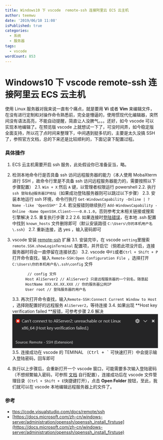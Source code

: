 ```yaml
---
title: Windows10 下 vscode  remote-ssh 连接阿里云 ECS 云主机
author: teemwu
date: '2019/06/10 11:08'
isPublished: true
categories:
  - 系统
  - 服务器
tags:
  - vscode
wordCount: 853
---
```


# Windows10 下 vscode  remote-ssh 连接阿里云 ECS 云主机

使用 Linux 服务器对我来说一直有个痛点，就是要用 **Vi** 或者 **Vim** 来编辑文件，在没有进行定制和对操作命令熟悉前，完全是懵逼的，使用惯现代化编辑器，突然间没有语法高亮，不能自动提醒，简直让人没脾气。。。还好，如今 vscode 可以实现本地编辑了。在预览版 vscode 上就想试一下了，可没时间弄，如今稳定版全面支持，所以花了点时间来整理下，中间遇到挺多坑的，主要是太久没搞 SSH 了，参照官方文档，总的下来还是比较顺利的，下面记录下配置过程。

### 具体操作

1. ECS 云主机需要开启 ssh 服务，此处假设你已准备妥当，略。
2. 检测本地命令行是否具备 ssh 访问远程服务器的能力（本人使用 MobaXterm 进行 SSH ，故命令行里是不具备 ssh 访问远程服务器能力的，需要按照以下步骤配置）
    2.1. ` Win + X ` 然后 ` A ` 键，以管理者权限运行 powershell 
    2.2. 执行 ` ssh 登陆名@服务器IP地址 `（如果成功登陆服务器则可以跳过以下步骤）
    2.3. 安装本地运行 ssh 环境，命令行执行 ` Get-WindowsCapability -Online | ? Name -like 'OpenSSH*' `
    2.4. 若没报错则继续执行 ` Add-WindowsCapability -Online -Name OpenSSH.Client~~~~0.0.1.0 `，否则参考文末相关链接或搜索引擎解决
    2.5. 重复执行步骤 2.2
    2.6. 如果连接时[登陆错误](https://help.aliyun.com/knowledge_detail/41471.html)，在本地 .ssh 配置中找到 ` known_hosts ` 文件删除即可（默认安装路径 ` C:\Users\你的本机用户名\.ssh `）
    2.7. 重新连接，选 yes ，输入密码即可
3. vscode 安装 [remote-ssh](https://marketplace.visualstudio.com/items?itemName=ms-vscode-remote.remote-ssh) 扩展
    3.1. 安装完毕，在 vscode ` setting `里搜索 ` remote.SSH.showLoginTerminal ` 配置项，并开启它（倘若此项没开启，连接服务器时将会一直停留在连接状态）
    3.2. vscode 中` F1 `或者` Ctrl + Shift + P ` 打开命令查找，输入 `Remote-SSH:Open Configuration File `，选择打开 ` C:\Users\你的本机用户名\.ssh\config ` 文件

              // config 文件
             Host AliServer2 // AliServer2 只是远程服务器的一个别名，随意起
             HostName XXX.XX.XX.XXX // 你的服务器公网IP
             User root // 登陆服务器的用户名

    3.3. 再次打开命令查找，输入` Remote-SSH:Connect Current Window to Host ` ，选择刚配置好的远程服务 ` AliServer2 `，等待连接
    3.4. 如果出现 **Host key verification failed **报错，可参考步骤 2.6 解决 ![](/public/imgs/2019/06/10/2019061011080.png) 
    3.5. 连接成功在 vscode 的 TEMINAL （<kbd>Ctrl + `</kbd> 可快速打开）中会提示输入登陆密码，回车即可
4. 执行以上步骤后，会重新打开一个 vscode 窗口，可能需要多次输入登陆密码（不想频繁输入密码，可参照 [文档](https://code.visualstudio.com/docs/remote/troubleshooting#_enabling-alternate-ssh-authentication-methods) 自行配置），连接成功后在 vscode 文件管理目录（` Ctrl + Shift + E `快捷键打开），点击 **Open Folder** 按钮，至此，我们就可以在 vscode 本地编辑远程服务器上的文件了。


### 参考

- [ttps://code.visualstudio.com/docs/remote/ssh](https://code.visualstudio.com/docs/remote/ssh)
- [https://docs.microsoft.com/zh-cn/windows-server/administration/openssh/openssh_install_firstuse](https://docs.microsoft.com/zh-cn/windows-server/administration/openssh/openssh_install_firstuse)
